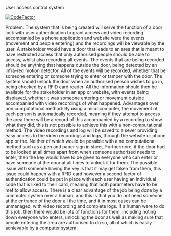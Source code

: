 User access control system

[![CodeFactor](https://www.codefactor.io/repository/github/jonathan-0101/project/badge)](https://www.codefactor.io/repository/github/jonathan-0101/project)

Problem:
The system that is being created will serve the function of a door lock with user authentication to grant access and video recording accompanied by a phone application and website were the events (movement and people entering) and the recordings will be viewable by the user. A stakeholder would have a door that leads to an area that is meant to have restricted access that only authorised people should be able to access, whilst also recording all events. The events that are being recorded should be anything that happens outside the door, being detected by an infra-red motion detector. All of the events will be recorded, whether that be someone entering or someone trying to enter or tamper with the door. The system should unlock the door when an authorised person wishes to go in, being checked by a RFID card reader. All the information should then be available for the stakeholder in an app or website, with events being displayed, whether it was someone entering or movement outside accompanied with video recordings of what happened.
Advantages over non computational method:
By using a microcomputer, the movement of each person is automatically recorded, meaning if they attempt to access the area there will be a record of this accompanied by a recording to show what they did, this is not possible to achieve this with a non-computational method. The video recordings and log will be saved to a sever providing easy access to the video recordings and logs, through the website or phone app or the. Neither of which would be possible with a no computational method such as a pen and paper sign in sheet. Furthermore, if the door had to be locked at all times apart from when someone authorised needs to enter, then the key would have to be given to everyone who can enter or have someone at the door at all times to unlock it for them. The possible issue with someone having the key is that it may get taken from them, this issue could happen with a RFID card however a second factor of authentication could be put in place with each user having an individual code that is liked to their card, meaning that both parameters have to be met to allow access.
There is a clear advantage of the job being done by a commuter system over a human, and this is that you do not need someone at the entrance of the door all the time, and it in most cases can be unmanaged, with video recording and complete logs. If a human were to do this job, then there would be lots of functions for them, including noting down everyone who enters, unlocking the door as well as making sure that people entering the area are authorised to do so, all of which is easily achievable by a computer system.
